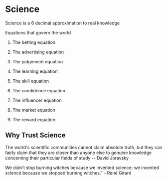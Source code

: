 # Science

Science is a 6 decimal approximation to real knowledge

Equations that govern the world

1. The betting equation

2. The advertising equation

3. The judgement equation

4. The learning equation

5. The skill equation

6. The condidence equation

7. The influencer equation

8. The market equation

9. The reward equation

## Why Trust Science

The world's scientific communities cannot claim absolute truth, but they can fairly claim that they are closer than anyone else to genuine knowledge concerning their particular fields of study -- David Joravsky

We didn't stop burning witches because we invented science; we invented science because we stopped burning witches." - René Girard
